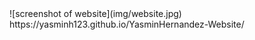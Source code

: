 <title>Yasmin Hernandez - Attorney at Law</title>
![screenshot of website](img/website.jpg)
https://yasminh123.github.io/YasminHernandez-Website/
